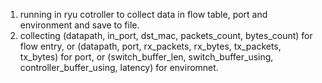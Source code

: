 1. running in ryu cotroller to collect data in flow table, port and environment and save to file.
2. collecting (datapath, in_port, dst_mac, packets_count, bytes_count) for flow entry, or (datapath, port, rx_packets, rx_bytes, tx_packets, tx_bytes) for port, or (switch_buffer_len, switch_buffer_using, controller_buffer_using, latency) for enviromnet.
